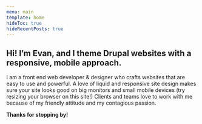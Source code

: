 ```yaml
---
menu: main
template: home
hideToc: true
hideRecentPosts: true
---
```

## Hi! I’m Evan, and I theme Drupal websites with a responsive, mobile approach.

I am a front end web developer & designer who crafts websites that are easy to use and powerful. A love of liquid and responsive site design makes sure your site looks good on big monitors and small mobile devices (try resizing your browser on this site!) Clients and teams love to work with me because of my friendly attitude and my contagious passion.

**Thanks for stopping by!**
